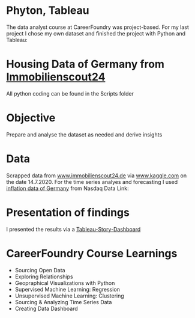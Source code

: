 # Phyton, Tableau
The data analyst course at CareerFoundry was project-based. For my last project I chose my own dataset and finished the project with Python and Tableau:
# Housing Data of Germany from [Immobilienscout24](https://www.immobilienscout24.de/)
All python coding can be found in the Scripts folder
# Objective
Prepare and analyse the dataset as needed and derive insights
# Data
Scrapped data from www.immobilienscout24.de via www.kaggle.com on the date 14.7.2020.
For the time series analyes and forecasting I used [inflation data of Germany](https://data.nasdaq.com/data/RATEINF/INFLATION_DEU-inflation-yoy-germany) from Nasdaq Data Link: 
# Presentation of findings
I presented the results via a [Tableau-Story-Dashboard](https://public.tableau.com/app/profile/gregor.liftinger/viz/GermanHousingMarket/Story1)
# CareerFoundry Course Learnings
+ Sourcing Open Data
+ Exploring Relationships
+ Geopraphical Visualizations with Python
+ Supervised Machine Learning: Regression
+ Unsupervised Machine Learning: Clustering
+ Sourcing & Analyzing Time Series Data
+ Creating Data Dashboard
